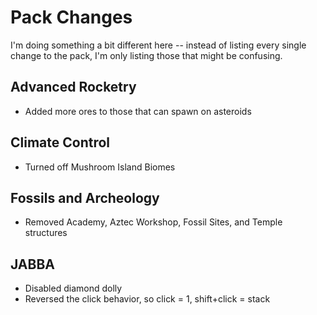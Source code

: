 # Pack Changes
I'm doing something a bit different here -- instead of listing every single change to the pack, I'm only listing those that might be confusing.

## Advanced Rocketry
- Added more ores to those that can spawn on asteroids

## Climate Control
- Turned off Mushroom Island Biomes

## Fossils and Archeology
- Removed Academy, Aztec Workshop, Fossil Sites, and Temple structures

## JABBA
- Disabled diamond dolly
- Reversed the click behavior, so click = 1, shift+click = stack